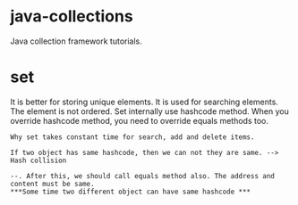 # java-collections
Java collection framework tutorials.


# set
 
 It is better for storing unique elements.
 It is used for searching elements.
 The element is not ordered.
 Set internally use hashcode method.
 When you override hashcode method, you need to override equals methods too.
 

 ```
 Why set takes constant time for search, add and delete items.

 If two object has same hashcode, then we can not they are same. --> Hash collision
 
 --. After this, we should call equals method also. The address and content must be same.
 ***Some time two different object can have same hashcode ***
 ```